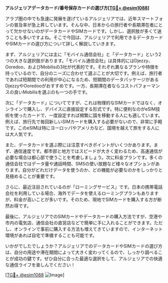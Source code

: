 **アルジェリアデータカード/番号保存カードの選び方[[TG💪+ @esim1088](https://t.me/s/esim1088)]**

アラブ圏の中でも急速に発展を遂げているアルジェリアでは、近年スマートフォンの普及率が急上昇しています。そんな中、日本からの旅行者や長期滞在者にとって欠かせないのがデータカードやSIMカードです。しかし、選択肢が多くて迷うことも多いですよね。そこで今回は、アルジェリアで利用できるデータカードやSIMカードの選び方について詳しく解説していきます。

まず、アルジェリアには主に「モバイル通信会社」と「データカード」という2つの大きな選択肢があります。「モバイル通信会社」は具体的にはDjezzy、Ooredoo、およびMobilisの3社が代表的です。それぞれ異なるプランや特徴を持っているので、自分のニーズに合わせて選ぶことが大切です。例えば、旅行者であれば短期間での利用が中心になるため、短期間のデータパッケージがあるDjezzyやOoredooがおすすめです。一方、長期滞在者ならコストパフォーマンスの良いMobilisを選ぶのも一つの手です。

次に「データカード」についてですが、これは物理的なSIMカードではなく、オンラインで購入し、デバイスに直接設定する形式です。特に便利なのがeSIM技術を使ったカードで、一度設定すれば頻繁に国を移動する人にも適しています。例えば、旅行先で毎回新しいSIMカードを購入する必要がないので、非常に手軽です。このeSIMは特にヨーロッパやアメリカなど、国境を越えて旅をする人には大人気です。

また、データカードを選ぶ際には注意すべきポイントがいくつかあります。まず、通信速度です。都市部と地方ではスピードが大きく変わるため、高速通信が必要な場合は都心部で使うことを考慮しましょう。次に料金プランです。多くの通信会社ではデータ量や通話時間、SMSの使い放題など様々なオプションがあります。自分がどれだけデータを使うのか、どの機能が必要なのかをしっかりと見極めることが重要です。

さらに、最近注目されているのが「ローミングサービス」です。日本の携帯電話会社を利用している場合、海外でデータを使えるローミングプランもありますが、料金が高いことが多いです。そのため、現地でSIMカードを購入する方が断然お得です。

最後に、アルジェリアでのSIMカードやデータカードの購入方法ですが、空港や市内の電気店、通信会社の直営店などで簡単に手に入れることができます。ただし、オンラインで事前に購入する方法も増えてきていますので、インターネット環境があれば自宅で準備することも可能です。

いかがでしたでしょうか？アルジェリアでのデータカードやSIMカードの選び方は、自分の用途や滞在期間によって大きく変わってくるので、しっかり調べることが成功の鍵です。ぜひ自分に合った最適な選択をして、アルジェリアでの快適な通信ライフを楽しんでください！

[[TG💪+ @esim1088](https://t.me/s/esim1088) ![Image](https://i.postimg.cc/Y0z9fWf4/image.png)]